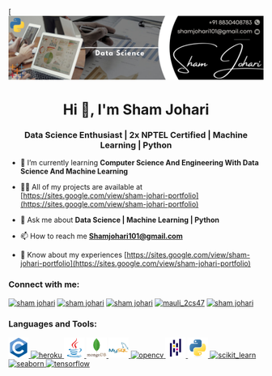 [![MasterHead](https://github.com/ShamJohari20/ShamJohari20/blob/main/Data%20Science%20ld.png)


<h1 align="center">Hi 👋, I'm Sham Johari</h1>
<h3 align="center">Data Science Enthusiast | 2x NPTEL Certified | Machine Learning | Python</h3>




- 🌱 I’m currently learning **Computer Science And Engineering With Data Science And Machine Learning**

- 👨‍💻 All of my projects are available at [https://sites.google.com/view/sham-johari-portfolio](https://sites.google.com/view/sham-johari-portfolio)

- 💬 Ask me about **Data Science | Machine Learning | Python**

- 📫 How to reach me **Shamjohari101@gmail.com**

- 📄 Know about my experiences [https://sites.google.com/view/sham-johari-portfolio](https://sites.google.com/view/sham-johari-portfolio)

<h3 align="left">Connect with me:</h3>
<p align="left">
<a href="https://linkedin.com/in/sham johari" target="blank"><img align="center" src="https://raw.githubusercontent.com/rahuldkjain/github-profile-readme-generator/master/src/images/icons/Social/linked-in-alt.svg" alt="sham johari" height="30" width="40" /></a>
<a href="https://kaggle.com/sham johari" target="blank"><img align="center" src="https://raw.githubusercontent.com/rahuldkjain/github-profile-readme-generator/master/src/images/icons/Social/kaggle.svg" alt="sham johari" height="30" width="40" /></a>
<a href="https://medium.com/sham johari" target="blank"><img align="center" src="https://raw.githubusercontent.com/rahuldkjain/github-profile-readme-generator/master/src/images/icons/Social/medium.svg" alt="sham johari" height="30" width="40" /></a>
<a href="https://www.codechef.com/users/mauli_2cs47" target="blank"><img align="center" src="https://cdn.jsdelivr.net/npm/simple-icons@3.1.0/icons/codechef.svg" alt="mauli_2cs47" height="30" width="40" /></a>
<a href="https://www.hackerrank.com/sham johari" target="blank"><img align="center" src="https://raw.githubusercontent.com/rahuldkjain/github-profile-readme-generator/master/src/images/icons/Social/hackerrank.svg" alt="sham johari" height="30" width="40" /></a>
</p>

<h3 align="left">Languages and Tools:</h3>
<p align="left"> <a href="https://www.cprogramming.com/" target="_blank" rel="noreferrer"> <img src="https://raw.githubusercontent.com/devicons/devicon/master/icons/c/c-original.svg" alt="c" width="40" height="40"/> </a> <a href="https://heroku.com" target="_blank" rel="noreferrer"> <img src="https://www.vectorlogo.zone/logos/heroku/heroku-icon.svg" alt="heroku" width="40" height="40"/> </a> <a href="https://www.java.com" target="_blank" rel="noreferrer"> <img src="https://raw.githubusercontent.com/devicons/devicon/master/icons/java/java-original.svg" alt="java" width="40" height="40"/> </a> <a href="https://www.mongodb.com/" target="_blank" rel="noreferrer"> <img src="https://raw.githubusercontent.com/devicons/devicon/master/icons/mongodb/mongodb-original-wordmark.svg" alt="mongodb" width="40" height="40"/> </a> <a href="https://www.mysql.com/" target="_blank" rel="noreferrer"> <img src="https://raw.githubusercontent.com/devicons/devicon/master/icons/mysql/mysql-original-wordmark.svg" alt="mysql" width="40" height="40"/> </a> <a href="https://opencv.org/" target="_blank" rel="noreferrer"> <img src="https://www.vectorlogo.zone/logos/opencv/opencv-icon.svg" alt="opencv" width="40" height="40"/> </a> <a href="https://pandas.pydata.org/" target="_blank" rel="noreferrer"> <img src="https://raw.githubusercontent.com/devicons/devicon/2ae2a900d2f041da66e950e4d48052658d850630/icons/pandas/pandas-original.svg" alt="pandas" width="40" height="40"/> </a> <a href="https://www.python.org" target="_blank" rel="noreferrer"> <img src="https://raw.githubusercontent.com/devicons/devicon/master/icons/python/python-original.svg" alt="python" width="40" height="40"/> </a> <a href="https://scikit-learn.org/" target="_blank" rel="noreferrer"> <img src="https://upload.wikimedia.org/wikipedia/commons/0/05/Scikit_learn_logo_small.svg" alt="scikit_learn" width="40" height="40"/> </a> <a href="https://seaborn.pydata.org/" target="_blank" rel="noreferrer"> <img src="https://seaborn.pydata.org/_images/logo-mark-lightbg.svg" alt="seaborn" width="40" height="40"/> </a> <a href="https://www.tensorflow.org" target="_blank" rel="noreferrer"> <img src="https://www.vectorlogo.zone/logos/tensorflow/tensorflow-icon.svg" alt="tensorflow" width="40" height="40"/> </a> </p>


